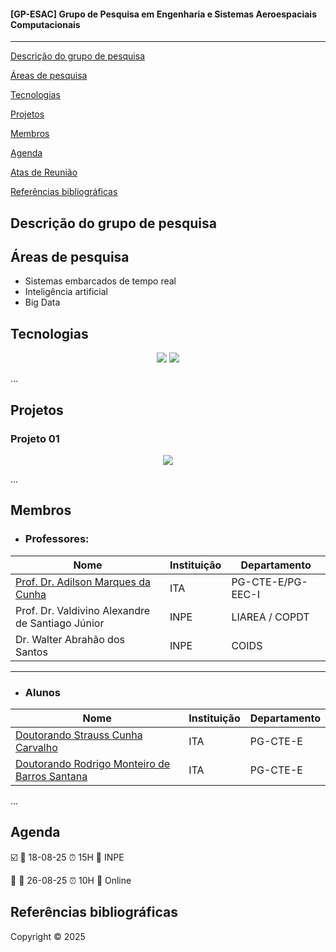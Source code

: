 
#### __[GP-ESAC] Grupo de Pesquisa em Engenharia e Sistemas Aeroespaciais Computacionais__
---

[Descrição do grupo de pesquisa](#descrição-do-grupo-de-pesquisa)

[Áreas de pesquisa](#Áreas-de-pesquisa)

[Tecnologias](#tecnologias)

[Projetos](#projetos)

[Membros](#membros)

[Agenda](#agenda)

[Atas de Reunião](./atas.md)

[Referências bibliográficas](#referências-bibliográficas)

## Descrição do grupo de pesquisa 


## Áreas de pesquisa
  - Sistemas embarcados de tempo real
  - Inteligência artificial
  - Big Data
  

## Tecnologias 

<p align="center">
  <img src="https://img.shields.io/static/v1?label=react&message=framework&color=blue&style=for-the-badge&logo=PYTHON"/>
  <img src="http://img.shields.io/static/v1?label=PYTHON&message=3.11&color=blue&style=for-the-badge&logo=python"/>
</p>
... 

## Projetos

### Projeto 01
<p align="center">
   <img src="http://img.shields.io/static/v1?label=STATUS&message=EM%20DESENVOLVIMENTO&color=RED&style=for-the-badge"/>
</p>

...

## Membros
  - ### Professores:
  
  | Nome     | Instituição     | Departamento     |
|-------------|-------------|-------------|
| [Prof. Dr. Adilson Marques da Cunha](https://www.comp.ita.br/~cunha/) | ITA | PG-CTE-E/PG-EEC-I |
| Prof. Dr. Valdivino Alexandre de Santiago Júnior | INPE | LIAREA / COPDT |
| Dr. Walter Abrahão dos Santos | INPE | COIDS |


---
  - ### Alunos
  | Nome     | Instituição     | Departamento     |
|-------------|-------------|-------------|
| [Doutorando Strauss Cunha Carvalho](https://stra-uss.github.io/)  | ITA | PG-CTE-E |
| [Doutorando Rodrigo Monteiro de Barros Santana](http://lattes.cnpq.br/2093996354767369)  | ITA | PG-CTE-E |
... 

## Agenda

☑️ 📅 18-08-25 ⏰ 15H 📍 INPE

🔲 📅 26-08-25 ⏰ 10H 📍 Online


## Referências bibliográficas



Copyright ©️ 2025 
